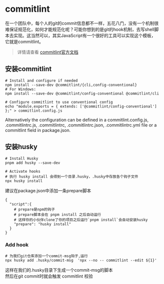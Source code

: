 # commitlint
在一个团队中，每个人的git的commit信息都不一样，五花八门，没有一个机制很难保证规范化，如何才能规范化呢？可能你想到的是git的hook机制，去写shell脚本去实现。这当然可以，其实JavaScript有一个很好的工具可以实现这个模板，它就是commitlint。  
> 详情请查看 [commitlint官方文档](https://commitlint.js.org/#/guides-local-setup?id=install-commitlint)

## 安装commitlint
```shell
# Install and configure if needed
npm install --save-dev @commitlint/{cli,config-conventional}
# For Windows:
npm install --save-dev @commitlint/config-conventional @commitlint/cli

# Configure commitlint to use conventional config
echo "module.exports = { extends: ['@commitlint/config-conventional'] };" > commitlint.config.js
```
Alternatively the configuration can be defined in a commitlint.config.js, .commitlintrc.js, .commitlintrc, .commitlintrc.json, .commitlintrc.yml file or a commitlint field in package.json.

## 安装husky
```shell
# Install Husky
pnpm add husky --save-dev

# Activate hooks
# 执行 husky install 会得到一个目录.husky，.husky中存放各个钩子文件
npx husky install
```
建议在package.json中添加一条prepare脚本
```shell
{
  "script":{
    # prepare是npm的钩子
    # prepare脚本会在 pnpm install 之后自动运行
    # 这样你的小伙伴clone了你的项目之后运行`pnpm install`会自动安装husky
    "prepare": "husky install"
  }
}
```

### Add hook
```shell
# 为我们git仓库添加一个commit-msg钩子,运行
npx husky add .husky/commit-msg  'npx --no -- commitlint --edit ${1}'
```
这样在我们的.husky目录下生成一个commit-msg的脚本  
然后在git commit时就会触发 commitlint 校验